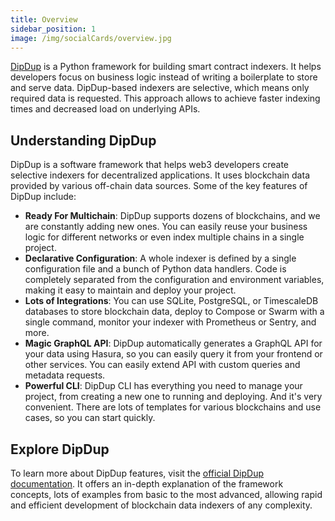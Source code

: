 ```yaml
---
title: Overview
sidebar_position: 1
image: /img/socialCards/overview.jpg
---
```


[DipDup](https://dipdup.io/) is a Python framework for building smart contract
indexers. It helps developers focus on business logic instead of writing a
boilerplate to store and serve data. DipDup-based indexers are selective, which
means only required data is requested. This approach allows to achieve faster
indexing times and decreased load on underlying APIs.

## Understanding DipDup

DipDup is a software framework that helps web3 developers create selective
indexers for decentralized applications. It uses blockchain data provided by
various off-chain data sources. Some of the key features of DipDup include:

- **Ready For Multichain**: DipDup supports dozens of blockchains, and we are
  constantly adding new ones. You can easily reuse your business logic for
  different networks or even index multiple chains in a single project.
- **Declarative Configuration**: A whole indexer is defined by a single
  configuration file and a bunch of Python data handlers. Code is completely
  separated from the configuration and environment variables, making it easy to
  maintain and deploy your project.
- **Lots of Integrations**: You can use SQLite, PostgreSQL, or TimescaleDB
  databases to store blockchain data, deploy to Compose or Swarm with a single
  command, monitor your indexer with Prometheus or Sentry, and more.
- **Magic GraphQL API**: DipDup automatically generates a GraphQL API for your
  data using Hasura, so you can easily query it from your frontend or other
  services. You can easily extend API with custom queries and metadata requests.
- **Powerful CLI**: DipDup CLI has everything you need to manage your project,
  from creating a new one to running and deploying. And it's very convenient.
  There are lots of templates for various blockchains and use cases, so you can
  start quickly.

## Explore DipDup

To learn more about DipDup features, visit the
[official DipDup documentation](https://dipdup.io/docs). It offers an in-depth
explanation of the framework concepts, lots of examples from basic to the most
advanced, allowing rapid and efficient development of blockchain data indexers
of any complexity.

